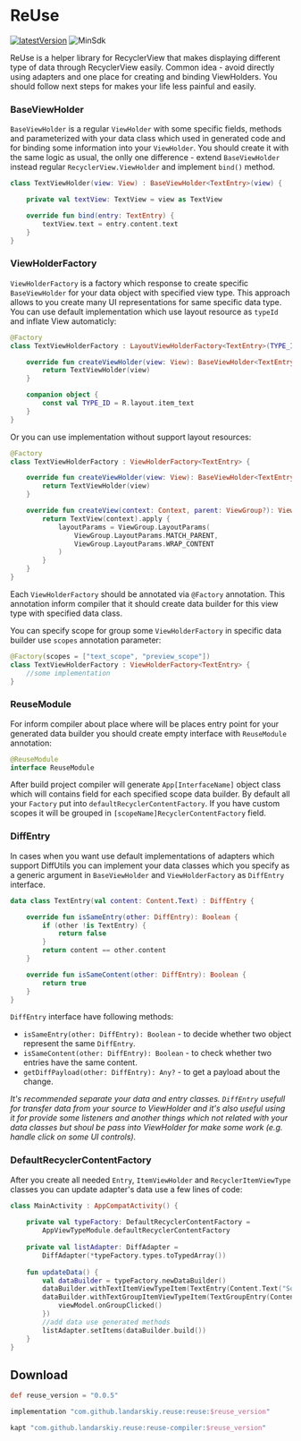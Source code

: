 # ReUse
[![latestVersion](https://jitpack.io/v/landarskiy/reuse.svg)](https://jitpack.io/#landarskiy/reuse)
![MinSdk](https://img.shields.io/badge/API-21%2B-brightgreen.svg?style=flat)

ReUse is a helper library for RecyclerView that makes displaying different type of data through RecyclerView easily. Common idea - avoid directly using adapters and one place for creating and binding ViewHolders. You should follow next steps for makes your life less painful and easily.

### BaseViewHolder

`BaseViewHolder` is a regular `ViewHolder` with some specific fields, methods and parameterized with your data class which used in generated code and for binding some information into your `ViewHolder`. You should create it with the same logic as usual, the onlly one difference - extend `BaseViewHolder` instead regular `RecyclerView.ViewHolder` and implement `bind()` method.

```kotlin
class TextViewHolder(view: View) : BaseViewHolder<TextEntry>(view) {

    private val textView: TextView = view as TextView

    override fun bind(entry: TextEntry) {
        textView.text = entry.content.text
    }
}
```

### ViewHolderFactory

`ViewHolderFactory` is a factory which response to create specific `BaseViewHolder` for your data object with specified view type. This approach allows to you create many UI representations for same specific data type. You can use default implementation which use layout resource as `typeId` and inflate View automaticly:

```kotlin
@Factory
class TextViewHolderFactory : LayoutViewHolderFactory<TextEntry>(TYPE_ID) {

    override fun createViewHolder(view: View): BaseViewHolder<TextEntry> {
        return TextViewHolder(view)
    }

    companion object {
        const val TYPE_ID = R.layout.item_text
    }
}
```

Or you can use implementation without support layout resources:

```kotlin
@Factory
class TextViewHolderFactory : ViewHolderFactory<TextEntry> {

    override fun createViewHolder(view: View): BaseViewHolder<TextEntry> {
        return TextViewHolder(view)
    }

    override fun createView(context: Context, parent: ViewGroup?): View {
        return TextView(context).apply {
            layoutParams = ViewGroup.LayoutParams(
                ViewGroup.LayoutParams.MATCH_PARENT,
                ViewGroup.LayoutParams.WRAP_CONTENT
            )
        }
    }
}
```

Each `ViewHolderFactory` should be annotated via `@Factory` annotation. This annotation inform compiler that it should create data builder for this view type with specified data class.

You can specify scope for group some `ViewHolderFactory` in specific data builder use `scopes` annotation parameter:

```kotlin
@Factory(scopes = ["text_scope", "preview_scope"])
class TextViewHolderFactory : ViewHolderFactory<TextEntry> {
    //some implementation
}
```

### ReuseModule

For inform compiler about place where will be places entry point for your generated data builder you should create empty interface with `ReuseModule` annotation:

```kotlin
@ReuseModule
interface ReuseModule
```
After build project compiler will generate `App[InterfaceName]` object class which will contains field for each specified scope data builder. By default all your `Factory` put into `defaultRecyclerContentFactory`. If you have custom scopes it will be grouped in `[scopeName]RecyclerContentFactory` field.

### DiffEntry

In cases when you want use default implementations of adapters which support DiffUtils you can implement your data classes which you specify as a generic argument in `BaseViewHolder` and `ViewHolderFactory` as `DiffEntry` interface. 

```kotlin
data class TextEntry(val content: Content.Text) : DiffEntry {

    override fun isSameEntry(other: DiffEntry): Boolean {
        if (other !is TextEntry) {
            return false
        }
        return content == other.content
    }

    override fun isSameContent(other: DiffEntry): Boolean {
        return true
    }
}
```

`DiffEntry` interface have following methods:
- `isSameEntry(other: DiffEntry): Boolean` - to decide whether two object represent the same `DiffEntry`.
- `isSameContent(other: DiffEntry): Boolean` - to check whether two entries have the same content.
- `getDiffPayload(other: DiffEntry): Any?` - to get a payload about the change.

*It's recommended separate your data and entry classes. `DiffEntry` usefull for transfer data from your source to ViewHolder and it's also useful using it for provide some listeners and another things which not related with your data classes but shoul be pass into ViewHolder for make some work (e.g. handle click on some UI controls).*

### DefaultRecyclerContentFactory

After you create all needed `Entry`, `ItemViewHolder` and `RecyclerItemViewType` classes you can update adapter's data use a few lines of code:

```kotlin
class MainActivity : AppCompatActivity() {
    
    private val typeFactory: DefaultRecyclerContentFactory =
        AppViewTypeModule.defaultRecyclerContentFactory
    
    private val listAdapter: DiffAdapter =
        DiffAdapter(*typeFactory.types.toTypedArray())
        
    fun updateData() {
        val dataBuilder = typeFactory.newDataBuilder()
        dataBuilder.withTextItemViewTypeItem(TextEntry(Content.Text("Some text", Content.Text.Style.H3))
        dataBuilder.withTextGroupItemViewTypeItem(TextGroupEntry(Content.GroupHeader(true)) {
            viewModel.onGroupClicked()
        })
        //add data use generated methods
        listAdapter.setItems(dataBuilder.build())
    }
}
```

## Download

```groovy
def reuse_version = "0.0.5"

implementation "com.github.landarskiy.reuse:reuse:$reuse_version"

kapt "com.github.landarskiy.reuse:reuse-compiler:$reuse_version"
```
